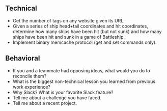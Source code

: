 ## Technical
- Get the number of tags on any website given its URL. 
- Given a series of ship head+tail coordinates and hit coordinates,
determine how many ships have been hit (but not sunk) and how many ships have
been hit and sunk in a game of Battleship.
- Implement binary memcache protocol (get and set commands only).

## Behavioral
- If you and a teammate had opposing ideas, what would you do to reconcile 
them?
- What is the biggest non-technical lesson you learned from previous work 
experience? 
- Why Slack? What is your favorite Slack feature? 
- Tell me about a challenge you have faced.
- Tell me about a recent project.
